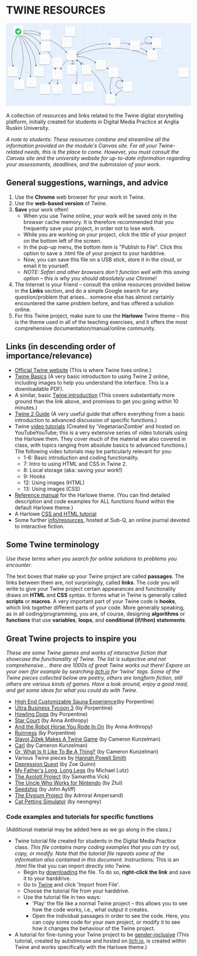 # TWINE RESOURCES
![birdseye][image]

[image]: https://github.com/st01c/Twine-resources/blob/master/_images/Twine-birdseye01.png

A collection of resources and links related to the Twine digital storytelling platform, initially created for students in Digital Media Practice at Anglia Ruskin University.

_A note to students: These resources combine and streamline all the information provided on the module's Canvas site. For all your Twine-related needs, this is the place to come. However, you must consult the Canvas site and the university website for up-to-date information regarding your assessments, deadlines, and the submission of your work_.

## General suggestions, warnings, and advice
1. Use the **Chrome** web browser for your work in Twine.
2. Use the **web-based version** of Twine.
3. **Save** your work often!
   - When you use Twine online, your work will be saved only in the browser cache memory. It is therefore recommended that you frequently save your project, in order not to lose work.
   - While you are working on your project, click the _title_ of your project on the bottom left of the screen.
   - In the pup-up menu, the bottom item is "Publish to File". Click this option to save a .html file of your project to your harddrive.
   - Now, you can save this file on a USB stick, store it in the cloud, or email it to yourself.
   - _NOTE: Safari and other browsers don't function well with this saving option – this is why you should absolutely use Chrome!_
4. The Internet is your friend – consult the online resources provided below in the **Links** section, and do a simple Google search for any question/problem that arises... someone else has almost certainly encountered the same problem before, and has offered a solution online.
5. For this Twine project, make sure to use the **Harlowe** Twine theme – this is the theme used in all of the teaching exercises, and it offers the most comprehensive documentation/manual/online community.

## Links (in descending order of importance/relevance)
- [Official Twine website](http://twinery.org/) (This is where Twine lives online.)
- [Twine Basics](https://ackland.org/files/2016/02/Twine-Style-Help-Guide-1-1.pdf) (A very basic introduction to using Twine 2 online, including images to help you understand the interface. This is a downloadable PDF).
- A similar, basic [Twine introduction](http://www.toryhoke.com/2015/02/24/twine-10-minutes-write-interactive-fiction-today/) (This covers substantially more ground than the link above, and promises to get you going within 10 minutes.)
- [Twine 2 Guide](http://twinery.org/wiki/twine2:guide) (A very useful guide that offers everything from a basic introduction to advanced discussion of specific functions.)
- Twine [video tutorials](https://www.youtube.com/playlist?list=PLFgjYYTq6xyjBtXJTvEaBTVUWxirY6q24) (Created by 'VegetarianZombie' and hosted on YouTubeYouTube; this is a very extensive series of video tutorials using the Harlowe them. They cover much of the material we also covered in class, with topics ranging from absolute basics to advanced functions.)
   The following video tutorials may be particularly relevant for you:
  + 1-6: Basic introduction and coding functionality.
  + 7: Intro to using HTML and CSS in Twine 2.
  + 8: Local storage (aka: saving your work!)
  + 9: Hooks
  + 12: Using images (HTML) 
  + 13: Using images (CSS)
- [Reference manual](https://twine2.neocities.org/) for the Harlowe theme. (You can find detailed description and code examples for ALL functions found within the default Harlowe theme.)
- A Harlowe [CSS and HTML tutorial](https://furkleindustries.com/fictions/twine/twine2_CSS_tutorial/)
- Some further [info/resources](https://sub-q.com/about/ideas-and-resources/), hosted at Sub-Q, an online journal devoted to interactive fiction.
  
## Some Twine terminology
_Use these terms when you search for online solutions to problems you encounter_.

The text boxes that make up your Twine project are called **passages**. The links between them are, not surprisingly, called **links**. The _code_ you will write to give your Twine project certain appearances and functionality draws on **HTML** and **CSS** syntax. It forms what in Twine is generally called **scripts** or **macros**. A very important part of your Twine code is **hooks**, which link together different parts of your code. More generally speaking, as in all coding/programming, you are, of course, designing **algorithms** or **functions** that use **variables**, **loops**, and **conditional (if/then) statements**.

## Great Twine projects to inspire you
_These are some Twine games and works of interactive fiction that showcase the functionality of Twine. The list is subjective and not comprehensive... there are 1000s of great Twine works out there! Expore on your own (for example by searching [itch.io](https://itch.io/) for 'twine' tags. Some of the Twine pieces collected below are poetry, others are longform fiction, still others are various kinds of games. Have a look around, enjoy a good read, and get some ideas for what you could do with Twine_.
- [High End Customizable Sauna Experience](http://aliendovecote.com/uploads/twine/sauna.html)(by Porpentine)
- [Ultra Business Tycoon 3](http://slimedaughter.com/games/twine/tycoon/) (by Porpentine)
- [Howling Dogs](http://slimedaughter.com/games/twine/howlingdogs/) (by Porpentine)
- [Star Court](https://w.itch.io/star-court) (by Anna Anthropy)
- [And the Robot Horse You Rode In On](https://w.itch.io/robot-horse) (by Anna Anthropy)
- [Ruinness](http://slimedaughter.com/games/twine/ruiness/) (by Porpentine)
- [Slavoj Žižek Makes A Twine Game](http://heylookatmygames.com/twine/zizek.html) (by Cameron Kunzelman)
- [Carl](http://heylookatmygames.com/twine/carl.html) (by Cameron Kunzelman)
- [Or, What Is It Like To Be A Thing?](http://heylookatmygames.com/twine/Whatisitliketobeathingfinal.html#4.d.m.a) (by Cameron Kunzelman)
- Various Twine pieces by [Hannah Powell Smith](https://hannahpowellsmith.wordpress.com/if/)
- [Depression Quest](http://www.depressionquest.com/dqfinal.html) (by Zoe Quinn)
- [My Father's Long, Long Legs](http://correlatedcontents.com/misc/Father.html) (by Michael Lutz)
- [The Axolotl Project](http://www.samanthavickgames.com/axolotl/#3i) (by Samantha Vick)
- [The Uncle Who Works for Nintendo](https://ztul.itch.io/the-uncle-who-works-for-nintendo) (by Ztul)
- [Seedship](http://philome.la/johnayliff/seedship/play) (by John Ayliff)
- [The Elysium Project](http://philome.la/Admrl_Ampersand/the-elysium-project/play) (by Admiral Ampersand)
- [Cat Petting Simulator](https://neongrey.itch.io/pet-that-cat) (by neongrey)

### Code examples and tutorials for specific functions
(Additional material may be added here as we go along in the class.)
- Twine tutorial file created for students in the Digital Media Practice class.
   _This file contains many coding examples that you can try out, copy, or modify. Note that the tutorial file repeats some of the information also contained in this document_.
   Instructions:
   This is an .html file that you can import directly into Twine.
   - Begin by [downloading](https://github.com/st01c/Twine-resources/blob/master/_twine-files/DMP_TUTORIAL-file-v3.html) the file. To do so, **right-click the link** and save it to your harddrive.
   - Go to [Twine](http://twinery.org/) and click 'Import from File'.
   - Choose the tutorial file from your harddrive.
   - Use the tutorial file in two ways:
     - 'Play' the file like a normal Twine project – this allows you to see how the code works, i.e., what output it creates.
     - Open the individual passages in order to see the code. Here, you can copy some code for your own project, or modify it to see how it changes the behaviour of the Twine project.
- A tutorial for fine-tuning your Twine project to be [gender-inclusive](https://autistmouse.itch.io/gender-inclusive-twine-code-tutorial) (This tutorial, created by autistmouse and hosted on [itch.io](https://itch.io/), is created within Twine and works specifically with the Harlowe theme.)
